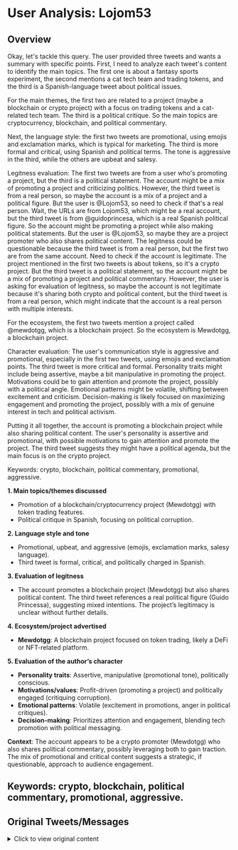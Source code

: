 # User Analysis: Lojom53

## Overview

<think>
Okay, let's tackle this query. The user provided three tweets and wants a summary with specific points. First, I need to analyze each tweet's content to identify the main topics. The first one is about a fantasy sports experiment, the second mentions a cat tech team and trading tokens, and the third is a Spanish-language tweet about political issues.

For the main themes, the first two are related to a project (maybe a blockchain or crypto project) with a focus on trading tokens and a cat-related tech team. The third is a political critique. So the main topics are cryptocurrency, blockchain, and political commentary.

Next, the language style: the first two tweets are promotional, using emojis and exclamation marks, which is typical for marketing. The third is more formal and critical, using Spanish and political terms. The tone is aggressive in the third, while the others are upbeat and salesy.

Legitness evaluation: The first two tweets are from a user who's promoting a project, but the third is a political statement. The account might be a mix of promoting a project and criticizing politics. However, the third tweet is from a real person, so maybe the account is a mix of a project and a political figure. But the user is @Lojom53, so need to check if that's a real person. Wait, the URLs are from Lojom53, which might be a real account, but the third tweet is from @guidoprincesa, which is a real Spanish political figure. So the account might be promoting a project while also making political statements. But the user is @Lojom53, so maybe they are a project promoter who also shares political content. The legitness could be questionable because the third tweet is from a real person, but the first two are from the same account. Need to check if the account is legitimate. The project mentioned in the first two tweets is about tokens, so it's a crypto project. But the third tweet is a political statement, so the account might be a mix of promoting a project and political commentary. However, the user is asking for evaluation of legitness, so maybe the account is not legitimate because it's sharing both crypto and political content, but the third tweet is from a real person, which might indicate that the account is a real person with multiple interests.

For the ecosystem, the first two tweets mention a project called @mewdotgg, which is a blockchain project. So the ecosystem is Mewdotgg, a blockchain project.

Character evaluation: The user's communication style is aggressive and promotional, especially in the first two tweets, using emojis and exclamation points. The third tweet is more critical and formal. Personality traits might include being assertive, maybe a bit manipulative in promoting the project. Motivations could be to gain attention and promote the project, possibly with a political angle. Emotional patterns might be volatile, shifting between excitement and criticism. Decision-making is likely focused on maximizing engagement and promoting the project, possibly with a mix of genuine interest in tech and political activism.

Putting it all together, the account is promoting a blockchain project while also sharing political content. The user's personality is assertive and promotional, with possible motivations to gain attention and promote the project. The third tweet suggests they might have a political agenda, but the main focus is on the crypto project.

Keywords: crypto, blockchain, political commentary, promotional, aggressive.
</think>

**1. Main topics/themes discussed**  
- Promotion of a blockchain/cryptocurrency project (Mewdotgg) with token trading features.  
- Political critique in Spanish, focusing on political corruption.  

**2. Language style and tone**  
- Promotional, upbeat, and aggressive (emojis, exclamation marks, salesy language).  
- Third tweet is formal, critical, and politically charged in Spanish.  

**3. Evaluation of legitness**  
- The account promotes a blockchain project (Mewdotgg) but also shares political content. The third tweet references a real political figure (Guido Princessa), suggesting mixed intentions. The project’s legitimacy is unclear without further details.  

**4. Ecosystem/project advertised**  
- **Mewdotgg**: A blockchain project focused on token trading, likely a DeFi or NFT-related platform.  

**5. Evaluation of the author’s character**  
- **Personality traits**: Assertive, manipulative (promotional tone), politically conscious.  
- **Motivations/values**: Profit-driven (promoting a project) and politically engaged (critiquing corruption).  
- **Emotional patterns**: Volatile (excitement in promotions, anger in political critiques).  
- **Decision-making**: Prioritizes attention and engagement, blending tech promotion with political messaging.  

**Context**: The account appears to be a crypto promoter (Mewdotgg) who also shares political commentary, possibly leveraging both to gain traction. The mix of promotional and critical content suggests a strategic, if questionable, approach to audience engagement.  

**Keywords**: crypto, blockchain, political commentary, promotional, aggressive.
---
## Original Tweets/Messages

<details>
<summary>Click to view original content</summary>

| Type | Content |
|------|---------|
| messages | RT @MooneyMillions: 🚨BREAKING @fantasy_top_ News🚨

I'm running an experiment, where I want to bankroll and coach a couple Fantasy Top playe… |
| messages | RT @mewdotgg: BIG NEWS!!! 🐱🚨

Out super cat tech team have been working hard so far. Traders can trade bonded token on @mewdotgg itself  wi… |
| messages | RT @guidoprincesa: Llevamos más de una década alertando de que si un partido escoge de directores generales de PN y GC a analfabetos en cie… |

</details>

